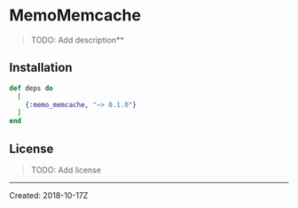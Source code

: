 # MemoMemcache

> TODO: Add description**


## Installation

```elixir
def deps do
  [
    {:memo_memcache, "~> 0.1.0"}
  ]
end
```

## License

> TODO: Add license

----
Created:  2018-10-17Z
